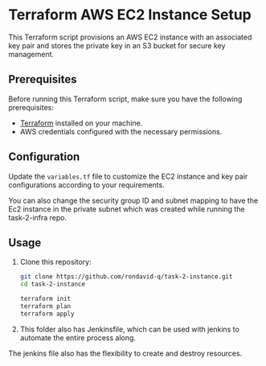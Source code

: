 # Terraform AWS EC2 Instance Setup

This Terraform script provisions an AWS EC2 instance with an associated key pair and stores the private key in an S3 bucket for secure key management.

## Prerequisites

Before running this Terraform script, make sure you have the following prerequisites:

- [Terraform](https://www.terraform.io/) installed on your machine.
- AWS credentials configured with the necessary permissions.

## Configuration

Update the `variables.tf` file to customize the EC2 instance and key pair configurations according to your requirements.

You can also change the security group ID and subnet mapping to have the Ec2 instance in the private subnet which was created while running the task-2-infra repo.


## Usage

1. Clone this repository:

   ```bash
   git clone https://github.com/rondavid-q/task-2-instance.git
   cd task-2-instance

   terraform init
   terraform plan
   terraform apply

2. This folder also has Jenkinsfile, which can be used with jenkins to automate the entire process along.

The jenkins file also has the flexibility to create and destroy resources.
